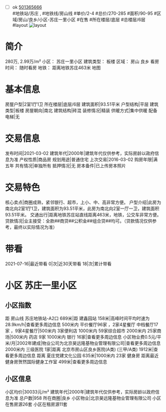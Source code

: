 - [ ] ok [501365666](https://bj.5i5j.com/ershoufang/501365666.html)  
 #地铁站/苏庄 ,  #地铁线/房山线
#单价/2-4 #总价/270-285 #面积/90-95   #区域/房山/良乡/小区-苏庄一里小区 #在售 #所在楼层/底层 #总楼层/6层 #layout 
![layout](http://image2a.5i5j.com/bdir/layout/18161c46564b48fe81f6b7d702e5b378.jpg_P5.jpg) 
# 简介 
 280万,  2.99万/m² 
小区： 苏庄一里小区
建筑类型： 板楼
区域： 房山 良乡
看房时间： 随时看房
地铁： 距离地铁苏庄463米 地图
# 基本信息 
 房屋户型|2室1厅1卫
所在楼层|底层/6层
建筑面积|93.51平米
户型结构|平层
建筑类型|板楼
房屋朝向|南北
建筑结构|砖混
装修情况|精装
供暖方式|集中供暖
配备电梯|无
# 交易信息 
 发布时间|2021-03-02
建筑年代|2000年|建筑年代仅供参考，实际房龄以政府信息为准
产权性质|商品房
规划用途|普通住宅
上次交易|2016-03-02
购房年限|满五年
共有情况|单独所有
抵押情况|无
房本备件|已上传房本照片
# 交易特色 
 核心卖点|商圈成熟，紧邻银行、超市，上小、中、高非常方便。
户型介绍|此房为南北向2室1厅1卫，建筑面积为93.51平米，此房为南北向2室一厅一卫，建筑面积93.51平米。
交通出行|距离地铁苏庄站直线距离463米，地铁，公交车非常方便。
贷款情况|业主接受：全款##商贷##公积金##组合贷##均可。（贷款情况仅供参考，最终以实际情况为准）
# 带看 
 2021-07-16|最近带看	 0|次|近30天带看	 18|次|累计带看
# 小区 苏庄一里小区
## 小区指数 
 距 房山线 苏庄地铁站-A2口 689米|距 建鑫园站 158米|高峰时间平均时速为28.9km/h|查看更多周边信息
500米内 平价餐厅96家 ，2家4星餐厅
中档餐厅17家 ，9家4星餐厅|500米内 3家便利店
1000米内 59家综合超市
2000米内 25家商场|500米内 药店 9家
1000米内 银行 16家|查看更多周边信息
小区物业费0.5元/平米/月|2002年建成|物业公司为北京昊远隆基物业管理有限公司|查看更多周边信息
2000米内 三级医院 1家|距离 北京市房山区良乡医院(A类) (三甲/A类) 1912米|查看更多周边信息
距离 夏庄党建文化公园 635米|1000米内 23家 健身房
距离最近健身房贺然国际健身工作室 499米|查看更多周边信息
## 小区信息 
 小区均价|30033元/m²
建筑年代|2000年|建筑年代仅供参考，实际房龄以政府信息为准
总户数|958
所在商圈|良乡
小区物业|北京昊远隆基物业管理有限公司
小区在售房源26套
小区在租房源11套
